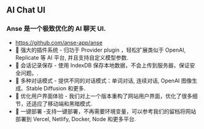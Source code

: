 ## AI Chat UI
### Anse 是一个极致优化的 AI 聊天 UI.
- https://github.com/anse-app/anse
- 🚀 强大的插件系统 - 归功于 Provider plugin ，轻松扩展类似于 OpenAI, Replicate 等 AI 平台, 并且支持自定义模型参数.
- 💬 会话记录保存 - 使用 IndexDB 保存本地数据，不会上传到服务器，保证安全问题。.
- 🎉 多种对话模式 - 提供不同的对话模式：单词对话, 连续对话, OpenAI 图像生成、Stable Diffusion 和更多.
- 💎 优化用户界面体验 - 我们对上一个版本重构了网站用户界面，优化了很多细节，还适应了移动端和黑暗模式.
- 🌈 一键部署 -支持一键部署，不再需要环境变量，可以参考我们的留档将网站部署到 Vercel, Netlify, Docker, Node 和更多平台.